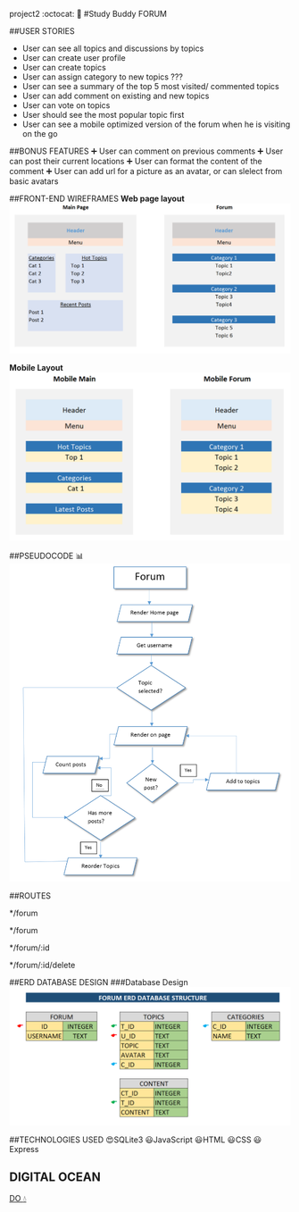 project2 :octocat: :thought_balloon:
#Study Buddy FORUM


##USER STORIES
* User can see all topics and discussions by topics
* User can create user profile
* User can create topics
* User can assign category to new topics ???
* User can see a summary of the top 5 most visited/ commented topics
* User can add comment on existing and new topics
* User can vote on topics
* User should see the most popular topic first
* User can see a mobile optimized version of the forum when he is visiting on the go

##BONUS FEATURES
 :heavy_plus_sign: User can comment on previous comments
 :heavy_plus_sign: User can post their current locations
 :heavy_plus_sign: User can format the content of the comment
 :heavy_plus_sign: User can add url for a picture as an avatar, or can slelect from basic avatars


##FRONT-END WIREFRAMES
**Web page layout**
![web](image/web.png)

**Mobile Layout**
![mobile](image/mobile.png)


##PSEUDOCODE :bar_chart:
![pseudo](image/code.png)

##ROUTES

*/forum

*/forum

*/forum/:id

*/forum/:id/delete


##ERD DATABASE DESIGN
###Database Design
![ERD](image/erd.png)



##TECHNOLOGIES USED
:heart_eyes:SQLite3
:smiley:JavaScript
:smiley:HTML
:smiley:CSS
:smiley:Express

## DIGITAL OCEAN
[DO :droplet:](http://github.com)
